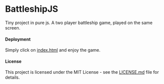 # BattleshipJS

Tiny project in pure js. A two player battleship game, played on the same screen.

#### Deployment

Simply click on [index.html](./index.html) and enjoy the game.

#### License

This project is licensed under the MIT License - see the [LICENSE.md](./LICENSE.md) file for details.